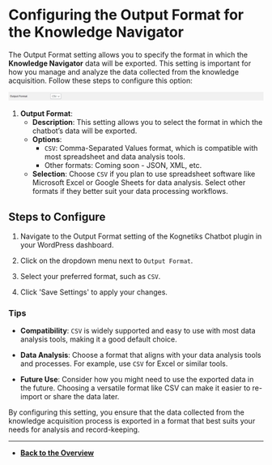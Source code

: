 # Configuring the Output Format for the Knowledge Navigator

The Output Format setting allows you to specify the format in which the **Knowledge Navigator** data will be exported. This setting is important for how you manage and analyze the data collected from the knowledge acquisition. Follow these steps to configure this option:

![Analysis](analysis.png)

1. **Output Format**:
   - **Description**: This setting allows you to select the format in which the chatbot’s data will be exported.
   - **Options**: 
     - `CSV`: Comma-Separated Values format, which is compatible with most spreadsheet and data analysis tools.
     - Other formats: Coming soon - JSON, XML, etc.
   - **Selection**: Choose `CSV` if you plan to use spreadsheet software like Microsoft Excel or Google Sheets for data analysis. Select other formats if they better suit your data processing workflows.

## Steps to Configure

1. Navigate to the Output Format setting of the Kognetiks Chatbot plugin in your WordPress dashboard.

2. Click on the dropdown menu next to `Output Format`.

3. Select your preferred format, such as `CSV`.

4. Click 'Save Settings' to apply your changes.

### Tips

- **Compatibility**: `CSV` is widely supported and easy to use with most data analysis tools, making it a good default choice.

- **Data Analysis**: Choose a format that aligns with your data analysis tools and processes. For example, use `CSV` for Excel or similar tools.

- **Future Use**: Consider how you might need to use the exported data in the future. Choosing a versatile format like CSV can make it easier to re-import or share the data later.

By configuring this setting, you ensure that the data collected from the knowledge acquisition process is exported in a format that best suits your needs for analysis and record-keeping.

---

- **[Back to the Overview](/overview.md)**
